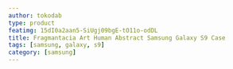```yaml
---
author: tokodab
type: product
featimg: 15dI0a2aan5-SiUgj09bgE-tO11o-odDL
title: Fragmantacia Art Human Abstract Samsung Galaxy S9 Case
tags: [samsung, galaxy, s9]
category: [samsung]
---
```

